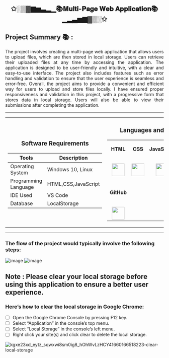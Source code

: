 <h2 align="center">✩░▒▓▆▅▃▂▁📚𝐌𝐮𝐥𝐭𝐢-𝐏𝐚𝐠𝐞 𝐖𝐞𝐛 𝐀𝐩𝐩𝐥𝐢𝐜𝐚𝐭𝐢𝐨𝐧📚▁▂▃▅▆▓▒░✩</h2>
<h2>Project Summary 📚 :</h2>
<p align="justify">The project involves creating a multi-page web application that allows users to upload files, which are then stored in local storage. Users can retrieve their uploaded files at any time by accessing the application. The application is designed to be user-friendly and intuitive, with a clear and easy-to-use interface. The project also includes features such as error handling and validation to ensure that the user experience is seamless and error-free. Overall, the project aims to provide a convenient and efficient way for users to upload and store files locally. I have ensured proper responsiveness and validation in this project, with a progressive form that stores data in local storage. Users will also be able to view their submissions after completing the application.</p>


<hr>

<table align="center">
<tbody>
<tr align="top">
<td width="20%" align="center">

<h3>Software Requirements</h3>
  
| Tools | Description |
| --- | --- |
| Operating System | Windows 10, Linux |
| Programming Language | HTML,CSS,JavaScript |
| IDE Used | VS Code |
| Database  | LocalStorage |

  
</td>
<td width="20%" align="center">
<h3>Languages and Tools:</h3>
<table align="center">
<tbody>
<tr valign="top">
<td width="15%" align="center">
<p dir="auto"><span>𝐇𝐓𝐌𝐋</span><br><br></p>
<a><img src="https://camo.githubusercontent.com/c61346fb6ea6a25b03315c7a3655fdf3f0368efed773cc2cf393b3ff26a4a8d2/68747470733a2f2f63646e2e776f726c64766563746f726c6f676f2e636f6d2f6c6f676f732f68746d6c2d312e737667" height="40"></a>
<td width="15%" align="center">
<p dir="auto"><span>𝐂𝐒𝐒</span><br><br></p>
<a><img src="https://camo.githubusercontent.com/d3af5ecb4b28914f8218d22ac2ca9e590e114412918e222392360c27f0039b25/68747470733a2f2f75706c6f61642e77696b696d656469612e6f72672f77696b6970656469612f636f6d6d6f6e732f362f36322f435353335f6c6f676f2e737667" height = "40"></a>
</td>
<td width="15%" align="center">
<p dir="auto"><span>𝐉𝐚𝐯𝐚𝐒𝐜𝐫𝐢𝐩𝐭</span><br><br></p>
<a><img src="https://camo.githubusercontent.com/298419aa9b412e4f8ba0eb12bb945732b5137af69594a3cb081fb2a5f43a15bf/68747470733a2f2f63646e2e6a7364656c6976722e6e65742f6e706d2f70726f6772616d6d696e672d6c616e6775616765732d6c6f676f732f7372632f6a6176617363726970742f6a6176617363726970742e706e67" height="40"></a>
</td>
<td width="15%" align="center">
<p dir="auto"><span>𝐕𝐒 𝐂𝐨𝐝𝐞</span><br><br></p>
<a><img src="https://camo.githubusercontent.com/d4dcf8fd2bf82734a52774ae132c387357221a5d144ef0356e52c66a2d9f41e9/68747470733a2f2f63646e2e737667706f726e2e636f6d2f6c6f676f732f76697375616c2d73747564696f2d636f64652e737667" height="40"></a>
</td>
</tr>

<tr valign="top">
<td width="15%" align="center">
<p dir="auto"><span>𝐆𝐢𝐭𝐇𝐮𝐛</span><br><br></p>
<a><img src="https://camo.githubusercontent.com/d2821617ebb471dac3033a3e0b8e17c692f6ed59c0c9ad8acdfa7562a6ea6a81/68747470733a2f2f63646e2e737667706f726e2e636f6d2f6c6f676f732f6769742d69636f6e2e737667" height="40"></a>
</td>

</tr>

</td>
</tr>
</tbody>
</table>

</table>

<hr>


### The flow of the project would typically involve the following steps:
![image](https://user-images.githubusercontent.com/103574856/232232461-7f658e00-8317-4e65-b68d-25c72fa9da88.png)
![image](https://user-images.githubusercontent.com/103574856/232232503-35f21793-4be3-4e03-985d-226b3d36ea91.png)

## Note : Please clear your local storage before using this application to ensure a better user experience. 

### Here’s how to clear the local storage in Google Chrome:

- [ ] Open the Google Chrome Console by pressing F12 key.
- [ ] Select “Application” in the console’s top menu.
- [ ] Select “Local Storage” in the console’s left menu.
- [ ] Right click your site(s) and click clear to delete the local storage.

![kgxe23xd_eytz_sqwxwi8sm0ig8_hOhWvLzHCY41660166518223-clear-local-storage](https://user-images.githubusercontent.com/103574856/232232009-5e6df8d0-5d66-44ea-b6be-a67dcd6ff664.png)

